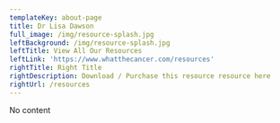 ```yaml
---
templateKey: about-page
title: Dr Lisa Dawson
full_image: /img/resource-splash.jpg
leftBackground: /img/resource-splash.jpg
leftTitle: View All Our Resources
leftLink: 'https://www.whatthecancer.com/resources'
rightTitle: Right Title
rightDescription: Download / Purchase this resource resource here
rightUrl: /resources
---
```



No content
